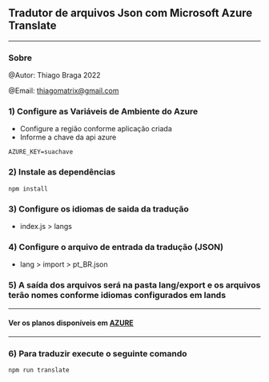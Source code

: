 ## Tradutor de arquivos Json com Microsoft Azure Translate

___

### Sobre

@Autor: Thiago Braga 2022

@Email: thiagomatrix@gmail.com

### 1) Configure as Variáveis de Ambiente do Azure

* Configure a região conforme aplicação criada
* Informe a chave da api azure

`AZURE_KEY=suachave`

### 2) Instale as dependências

`npm install`

### 3) Configure os idiomas de saida da tradução

* index.js > langs

### 4) Configure o arquivo de entrada da tradução (JSON)

* lang > import > pt_BR.json

### 5) A saída dos arquivos será na pasta lang/export e os arquivos terão nomes conforme idiomas configurados em lands

________

#### Ver os planos disponíveis em [AZURE](https://azure.microsoft.com/pt-br/pricing/details/cognitive-services/translator/)

___

### 6) Para traduzir execute o seguinte comando

`npm run translate`
